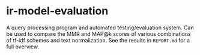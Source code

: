 # ir-model-evaluation
 A query processing program and automated testing/evaluation system. Can be used to compare the MMR and MAP@k scores of various combinations of tf-idf schemes and text normalization.
See the results in `REPORT.md` for a full overview.
